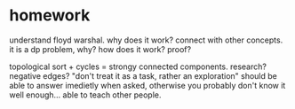 # homework

understand floyd warshal. why does it work?
connect with other concepts. 
it is a dp problem, why? how does it work? proof?

topological sort + cycles = strongy connected components. research?
negative edges?
"don't treat it as a task, rather an exploration"
should be able to answer imedietly when asked, otherwise you probably don't know it well enough... able to teach other people.
